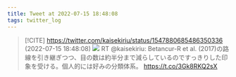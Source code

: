 ```yaml
---
title: Tweet at 2022-07-15 18:48:08
tags: twitter_log
---
```


> [!CITE] https://twitter.com/kaisekiriu/status/1547880685486350336 (2022-07-15 18:48:08)
> ![](https://twitter.com/kaisekiriu/status/1547880685486350336)
> RT @kaisekiriu: Betancur-R et al. (2017)の路線を引き継ぎつつ、目の数は約半分まで減らしているのですっきりした印象を受ける。個人的には好みの分類体系。
> https://t.co/3Gk8RKQ2sX
